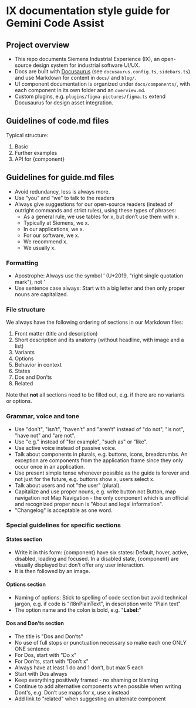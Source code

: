 # IX documentation style guide for Gemini Code Assist

## Project overview

- This repo documents Siemens Industrial Experience (IX), an open-source design system for industrial software UI/UX.
- Docs are built with [Docusaurus](https://docusaurus.io/) (see `docusaurus.config.ts`, `sidebars.ts`) and use Markdown for content in `docs/` and `blog/`.
- UI component documentation is organized under `docs/components/`, with each component in its own folder and an `overview.md`.
- Custom plugins, e.g. `plugins/figma-pictures/figma.ts` extend Docusaurus for design asset integration.

## Guidelines of code.md files

Typical structure:
1. Basic
2. Further examples
3. API for {component}

## Guidelines for guide.md files

- Avoid redundancy, less is always more.
- Use “you” and “we” to talk to the readers
- Always give suggestions for our open-source readers (instead of outright commands and strict rules), using these types of phrases:
    - As a general rule, we use tables for x, but don’t use them with x.
    - Typically at Siemens, we x.
    - In our applications, we x.
    - For our software, we x.
    - We recommend x.
    - We usually x.

### Formatting

- Apostrophe: Always use the symbol ’ (U+2019, "right single quotation mark"), not '
- Use sentence case always: Start with a big letter and then only proper nouns are capitalized.

### File structure

We always have the following ordering of sections in our Markdown files:
1. Front matter (title and description)
2. Short description and its anatomy (without headline, with image and a list)
3. Variants
4. Options
5. Behavior in context
6. States
7. Dos and Don’ts
8. Related

Note that **not** all sections need to be filled out, e.g. if there are no variants or options.

### Grammar, voice and tone

- Use "don’t", "isn’t", "haven’t" and "aren’t" instead of "do not", "is not", "have not" and "are not".
- Use "e.g." instead of "for example", "such as" or "like".
- Use active voice instead of passive voice.
- Talk about components in plurals, e.g. buttons, icons, breadcrumbs. An exception are components from the application frame since they only occur once in an application.
- Use present simple tense whenever possible as the guide is forever and not just for the future, e.g. buttons show x, users select x.
- Talk about users and not "the user" (plural).
- Capitalize and use proper nouns, e.g. write button not Button, map navigation not Map Navigation - the only component which is an official and recognized proper noun is "About and legal information".
- "Changelog" is acceptable as one word.

### Special guidelines for specific sections

#### States section

- Write it in this form: {component} have six states: Default, hover, active, disabled, loading and focused. In a disabled state, {component} are visually displayed but don’t offer any user interaction.
- It is then followed by an image.

#### Options section

- Naming of options: Stick to spelling of code section but avoid technical jargon, e.g. if code is "i18nPlainText", in description write "Plain text"
- The option name and the colon is bold, e.g. "**Label:**"

#### Dos and Don’ts section

- The title is "Dos and Don’ts"
- No use of full stops or punctuation necessary so make each one ONLY ONE sentence
- For Dos, start with "Do x"
- For Don’ts, start with "Don’t x"
- Always have at least 1 do and 1 don’t, but max 5 each
- Start with Dos always
- Keep everything positively framed - no shaming or blaming
- Continue to add alternative components when possible when writing Dont's, e.g. Don’t use maps for x, use x instead
- Add link to "related" when suggesting an alternate component
